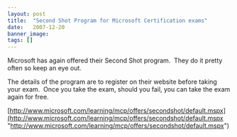 ```yaml
---
layout: post
title:  "Second Shot Program for Microsoft Certification exams"
date:   2007-12-20
banner_image: 
tags: []
---
```


Microsoft has again offered their Second Shot program.  They do it pretty often so keep an eye out.

The details of the program are to register on their website before taking your exam.  Once you take the exam, should you fail, you can take the exam again for free.

[http://www.microsoft.com/learning/mcp/offers/secondshot/default.mspx](http://www.microsoft.com/learning/mcp/offers/secondshot/default.mspx "http://www.microsoft.com/learning/mcp/offers/secondshot/default.mspx")